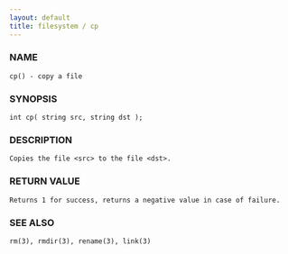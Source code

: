 ```yaml
---
layout: default
title: filesystem / cp
---
```


### NAME

    cp() - copy a file


### SYNOPSIS

    int cp( string src, string dst );


### DESCRIPTION

    Copies the file <src> to the file <dst>.


### RETURN VALUE

    Returns 1 for success, returns a negative value in case of failure.


### SEE ALSO

    rm(3), rmdir(3), rename(3), link(3)
